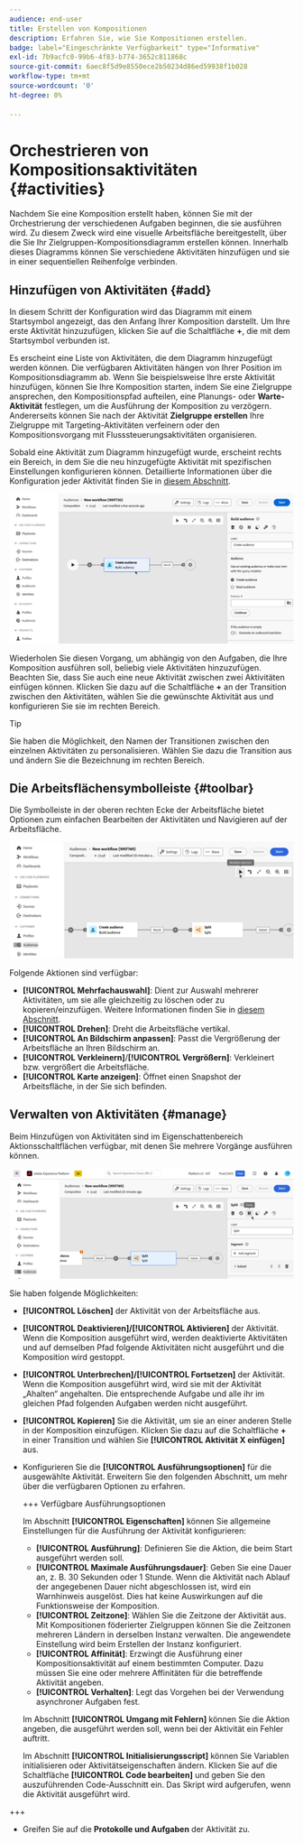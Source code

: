 ```yaml
---
audience: end-user
title: Erstellen von Kompositionen
description: Erfahren Sie, wie Sie Kompositionen erstellen.
badge: label="Eingeschränkte Verfügbarkeit" type="Informative"
exl-id: 7b9acfc0-99b6-4f83-b774-3652c811868c
source-git-commit: 6aec8f5d9e8550ece2b50234d86ed59938f1b028
workflow-type: tm+mt
source-wordcount: '0'
ht-degree: 0%

---
```


# Orchestrieren von Kompositionsaktivitäten {#activities}

Nachdem Sie eine Komposition erstellt haben, können Sie mit der Orchestrierung der verschiedenen Aufgaben beginnen, die sie ausführen wird. Zu diesem Zweck wird eine visuelle Arbeitsfläche bereitgestellt, über die Sie Ihr Zielgruppen-Kompositionsdiagramm erstellen können. Innerhalb dieses Diagramms können Sie verschiedene Aktivitäten hinzufügen und sie in einer sequentiellen Reihenfolge verbinden.

## Hinzufügen von Aktivitäten {#add}

In diesem Schritt der Konfiguration wird das Diagramm mit einem Startsymbol angezeigt, das den Anfang Ihrer Komposition darstellt. Um Ihre erste Aktivität hinzuzufügen, klicken Sie auf die Schaltfläche **+**, die mit dem Startsymbol verbunden ist.

Es erscheint eine Liste von Aktivitäten, die dem Diagramm hinzugefügt werden können. Die verfügbaren Aktivitäten hängen von Ihrer Position im Kompositionsdiagramm ab. Wenn Sie beispielsweise Ihre erste Aktivität hinzufügen, können Sie Ihre Komposition starten, indem Sie eine Zielgruppe ansprechen, den Kompositionspfad aufteilen, eine Planungs- oder **Warte-Aktivität** festlegen, um die Ausführung der Komposition zu verzögern. Andererseits können Sie nach der Aktivität **Zielgruppe erstellen** Ihre Zielgruppe mit Targeting-Aktivitäten verfeinern oder den Kompositionsvorgang mit Flusssteuerungsaktivitäten organisieren.

Sobald eine Aktivität zum Diagramm hinzugefügt wurde, erscheint rechts ein Bereich, in dem Sie die neu hinzugefügte Aktivität mit spezifischen Einstellungen konfigurieren können. Detaillierte Informationen über die Konfiguration jeder Aktivität finden Sie in [diesem Abschnitt](activities/about-activities.md).

![](assets/composition-create-add.png)

Wiederholen Sie diesen Vorgang, um abhängig von den Aufgaben, die Ihre Komposition ausführen soll, beliebig viele Aktivitäten hinzuzufügen. Beachten Sie, dass Sie auch eine neue Aktivität zwischen zwei Aktivitäten einfügen können. Klicken Sie dazu auf die Schaltfläche **+** an der Transition zwischen den Aktivitäten, wählen Sie die gewünschte Aktivität aus und konfigurieren Sie sie im rechten Bereich.

>[!TIP]
>
>Sie haben die Möglichkeit, den Namen der Transitionen zwischen den einzelnen Aktivitäten zu personalisieren. Wählen Sie dazu die Transition aus und ändern Sie die Bezeichnung im rechten Bereich.

## Die Arbeitsflächensymbolleiste {#toolbar}

Die Symbolleiste in der oberen rechten Ecke der Arbeitsfläche bietet Optionen zum einfachen Bearbeiten der Aktivitäten und Navigieren auf der Arbeitsfläche.

![](assets/canvas-toolbar.png)

Folgende Aktionen sind verfügbar: 

* **[!UICONTROL Mehrfachauswahl]**: Dient zur Auswahl mehrerer Aktivitäten, um sie alle gleichzeitig zu löschen oder zu kopieren/einzufügen. Weitere Informationen finden Sie in [diesem Abschnitt](#copy).
* **[!UICONTROL Drehen]**: Dreht die Arbeitsfläche vertikal.
* **[!UICONTROL An Bildschirm anpassen]**: Passt die Vergrößerung der Arbeitsfläche an Ihren Bildschirm an.
* **[!UICONTROL Verkleinern]**/**[!UICONTROL Vergrößern]**: Verkleinert bzw. vergrößert die Arbeitsfläche.
* **[!UICONTROL Karte anzeigen]**: Öffnet einen Snapshot der Arbeitsfläche, in der Sie sich befinden.

## Verwalten von Aktivitäten {#manage}

Beim Hinzufügen von Aktivitäten sind im Eigenschattenbereich Aktionsschaltflächen verfügbar, mit denen Sie mehrere Vorgänge ausführen können. 

![](assets/activity-actions.png)

Sie haben folgende Möglichkeiten:

* **[!UICONTROL Löschen]** der Aktivität von der Arbeitsfläche aus.
* **[!UICONTROL Deaktivieren]/[!UICONTROL Aktivieren]** der Aktivität. Wenn die Komposition ausgeführt wird, werden deaktivierte Aktivitäten und auf demselben Pfad folgende Aktivitäten nicht ausgeführt und die Komposition wird gestoppt.
* **[!UICONTROL Unterbrechen]/[!UICONTROL Fortsetzen]** der Aktivität. Wenn die Komposition ausgeführt wird, wird sie mit der Aktivität „Ahalten“ angehalten. Die entsprechende Aufgabe und alle ihr im gleichen Pfad folgenden Aufgaben werden nicht ausgeführt.
* **[!UICONTROL Kopieren]** Sie die Aktivität, um sie an einer anderen Stelle in der Komposition einzufügen. Klicken Sie dazu auf die Schaltfläche **+** in einer Transition und wählen Sie **[!UICONTROL Aktivität X einfügen]** aus.<!-- cannot copy multiple activities ? cannot paste in another composition?-->
* Konfigurieren Sie die **[!UICONTROL Ausführungsoptionen]** für die ausgewählte Aktivität. Erweitern Sie den folgenden Abschnitt, um mehr über die verfügbaren Optionen zu erfahren.

  +++ Verfügbare Ausführungsoptionen

  Im Abschnitt **[!UICONTROL Eigenschaften]** können Sie allgemeine Einstellungen für die Ausführung der Aktivität konfigurieren:

   * **[!UICONTROL Ausführung]**: Definieren Sie die Aktion, die beim Start ausgeführt werden soll.
   * **[!UICONTROL Maximale Ausführungsdauer]**: Geben Sie eine Dauer an, z. B. 30 Sekunden oder 1 Stunde. Wenn die Aktivität nach Ablauf der angegebenen Dauer nicht abgeschlossen ist, wird ein Warnhinweis ausgelöst. Dies hat keine Auswirkungen auf die Funktionsweise der Komposition.
   * **[!UICONTROL Zeitzone]**: Wählen Sie die Zeitzone der Aktivität aus. Mit Kompositionen föderierter Zielgruppen können Sie die Zeitzonen mehreren Ländern in derselben Instanz verwalten. Die angewendete Einstellung wird beim Erstellen der Instanz konfiguriert.
   * **[!UICONTROL Affinität]**: Erzwingt die Ausführung einer Kompositionsaktivität auf einem bestimmten Computer. Dazu müssen Sie eine oder mehrere Affinitäten für die betreffende Aktivität angeben.
   * **[!UICONTROL Verhalten]**: Legt das Vorgehen bei der Verwendung asynchroner Aufgaben fest.

  Im Abschnitt **[!UICONTROL Umgang mit Fehlern]** können Sie die Aktion angeben, die ausgeführt werden soll, wenn bei der Aktivität ein Fehler auftritt.

  Im Abschnitt **[!UICONTROL Initialisierungsscript]** können Sie Variablen initialisieren oder Aktivitätseigenschaften ändern. Klicken Sie auf die Schaltfläche **[!UICONTROL Code bearbeiten]** und geben Sie den auszuführenden Code-Ausschnitt ein. Das Skript wird aufgerufen, wenn die Aktivität ausgeführt wird. 

+++

* Greifen Sie auf die **Protokolle und Aufgaben** der Aktivität zu.
